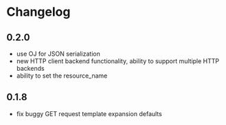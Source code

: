 # Changelog

## 0.2.0

* use OJ for JSON serialization
* new HTTP client backend functionality, ability to support multiple
  HTTP backends
* ability to set the resource_name

## 0.1.8

* fix buggy GET request template expansion defaults